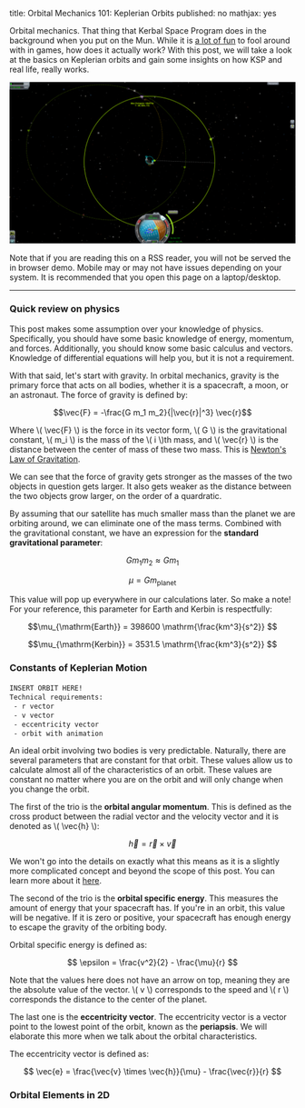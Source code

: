 title: Orbital Mechanics 101: Keplerian Orbits
published: no
mathjax: yes

Orbital mechanics. That thing that Kerbal Space Program does in the background when you put on the Mun. While it is [a lot of fun][ksp-blog-ref] to fool around with in games, how does it actually work? With this post, we will take a look at the basics on Keplerian orbits and gain some insights on how KSP and real life, really works.

![To the Mun!](/static/img/ksp-moon/05-to-the-mun.png)

[ksp-blog-ref]: /blog/kerbal_space_program_fun.html

Note that if you are reading this on a RSS reader, you will not be served the in browser demo. Mobile may or may not have issues depending on your system. It is recommended that you open this page on a laptop/desktop.

--------------------------------------------------------------------------------

### Quick review on physics ###

This post makes some assumption over your knowledge of physics. Specifically, you should have some basic knowledge of energy, momentum, and forces. Additionally, you should know some basic calculus and vectors. Knowledge of differential equations will help you, but it is not a requirement.

With that said, let's start with gravity. In orbital mechanics, gravity is the primary force that acts on all bodies, whether it is a spacecraft, a moon, or an astronaut. The force of gravity is defined by:

$$\vec{F} = -\frac{G m_1 m_2}{|\vec{r}|^3} \vec{r}$$

Where \\( \vec{F} \\) is the force in its vector form, \\( G \\) is the gravitational constant, \\( m_i \\) is the mass of the \\( i \\)th mass, and \\( \vec{r} \\) is the distance between the center of mass of these two mass. This is [Newton's Law of Gravitation][law-of-gravitation].

[law-of-gravitation]: http://en.wikipedia.org/wiki/Newton%27s_law_of_universal_gravitation

We can see that the force of gravity gets stronger as the masses of the two objects in question gets larger. It also gets weaker as the distance between the two objects grow larger, on the order of a quardratic.

By assuming that our satellite has much smaller mass than the planet we are orbiting around, we can eliminate one of the mass terms. Combined with the gravitational constant, we have an expression for the **standard gravitational parameter**:

$$G m_1 m_2 \approx G m_1$$

$$\mu = Gm_{\mathrm{planet}}$$

This value will pop up everywhere in our calculations later. So make a note! For your reference, this parameter for Earth and Kerbin is respectfully:

$$\mu_{\mathrm{Earth}} = 398600 \mathrm{\frac{km^3}{s^2}} $$

$$\mu_{\mathrm{Kerbin}} = 3531.5 \mathrm{\frac{km^3}{s^2}} $$

### Constants of Keplerian Motion ###

    INSERT ORBIT HERE!
    Technical requirements:
     - r vector
     - v vector
     - eccentricity vector
     - orbit with animation

An ideal orbit involving two bodies is very predictable. Naturally, there are several parameters that are constant for that orbit. These values allow us to calculate almost all of the characteristics of an orbit. These values are constant no matter where you are on the orbit and will only change when you change the orbit.

The first of the trio is the **orbital angular momentum**. This is defined as the cross product between the radial vector and the velocity vector and it is denoted as \\( \vec{h} \\):

$$ \vec{h} = \vec{r} \times \vec{v} $$

We won't go into the details on exactly what this means as it is a slightly more complicated concept and beyond the scope of this post. You can learn more about it [here][angular-momentum].

[angular-momentum]: http://en.wikipedia.org/wiki/Angular_momentum

The second of the trio is the **orbital specific energy**. This measures the amount of energy that your spacecraft has. If you're in an orbit, this value will be negative. If it is zero or positive, your spacecraft has enough energy to escape the gravity of the orbiting body.

Orbital specific energy is defined as:

$$ \epsilon = \frac{v^2}{2} - \frac{\mu}{r} $$

Note that the values here does not have an arrow on top, meaning they are the absolute value of the vector. \\( v \\) corresponds to the speed and \\( r \\) corresponds the distance to the center of the planet.

The last one is the **eccentricity vector**. The eccentricity vector is a vector point to the lowest point of the orbit, known as the **periapsis**. We will elaborate this more when we talk about the orbital characteristics.

The eccentricity vector is defined as:

$$ \vec{e} = \frac{\vec{v} \times \vec{h}}{\mu} - \frac{\vec{r}}{r} $$

### Orbital Elements in 2D ###

